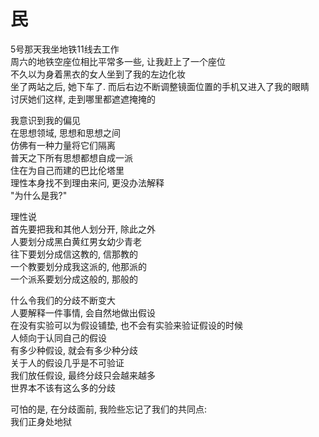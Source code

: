 # 民

5号那天我坐地铁11线去工作   
周六的地铁空座位相比平常多一些, 让我赶上了一个座位  
不久以为身着黑衣的女人坐到了我的左边化妆  
坐了两站之后, 她下车了. 而后右边不断调整镜面位置的手机又进入了我的眼睛  
讨厌她们这样, 走到哪里都遮遮掩掩的  

我意识到我的偏见  
在思想领域, 思想和思想之间  
仿佛有一种力量将它们隔离  
普天之下所有思想都想自成一派  
住在为自己而建的巴比伦塔里  
理性本身找不到理由来问, 更没办法解释  
"为什么是我?"  

理性说  
首先要把我和其他人划分开, 除此之外  
人要划分成黑白黄红男女幼少青老  
往下要划分成信这教的, 信那教的  
一个教要划分成我这派的, 他那派的  
一个派系要划分成这般的, 那般的  

什么令我们的分歧不断变大  
人要解释一件事情, 会自然地做出假设  
在没有实验可以为假设铺垫, 也不会有实验来验证假设的时候  
人倾向于认同自己的假设  
有多少种假设, 就会有多少种分歧  
关于人的假设几乎是不可验证  
我们放任假设, 最终分歧只会越来越多  
世界本不该有这么多的分歧  

可怕的是, 在分歧面前, 我险些忘记了我们的共同点:  
我们正身处地狱  





